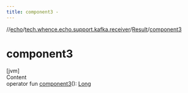 ```yaml
---
title: component3 -
---
```

//[echo](../../index.md)/[tech.whence.echo.support.kafka.receiver](../index.md)/[Result](index.md)/[component3](component3.md)



# component3  
[jvm]  
Content  
operator fun [component3](component3.md)(): [Long](https://kotlinlang.org/api/latest/jvm/stdlib/kotlin/-long/index.html)  



